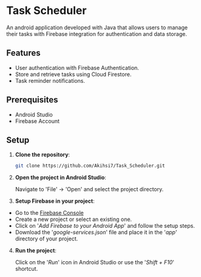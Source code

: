 # Task Scheduler

An android application developed with Java that allows users to manage their tasks with Firebase integration for authentication and data storage.

## Features

- User authentication with Firebase Authentication.
- Store and retrieve tasks using Cloud Firestore.
- Task reminder notifications.

## Prerequisites

- Android Studio
- Firebase Account


## Setup

1. **Clone the repository**:
   ```sh
   git clone https://github.com/Akihsi7/Task_Scheduler.git

2. **Open the project in Android Studio**:

   Navigate to 'File' -> 'Open' and select the project directory.

3. **Setup Firebase in your project**:

- Go to the [Firebase Console](https://console.firebase.google.com)
- Create a new project or select an existing one.
- Click on '*Add Firebase to your Android App*' and follow the setup steps.
- Download the '*google-services.json*' file and place it in the '*app*' directory of your project.

4. **Run the project**:

    Click on the '*Run*' icon in Android Studio or use the '*Shift + F10*' shortcut.
